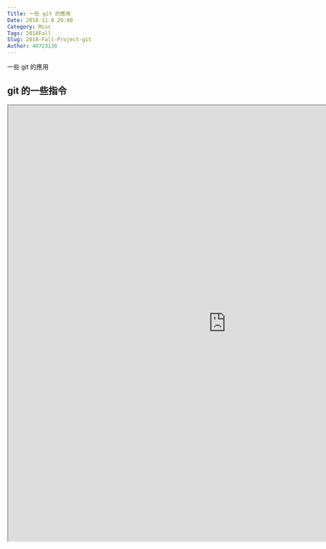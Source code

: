 ```yaml
---
Title: 一些 git 的應用
Date: 2018-11-8 20:00
Category: Misc
Tags: 2018Fall
Slug: 2018-Fall-Project-git
Author: 40723136
---
```


一些 git 的應用

<!-- PELICAN_END_SUMMARY -->

git 的一些指令
----

<p><iframe width="1000" height="1000" src="https://s40723136.github.io/git/"></iframe></p>
